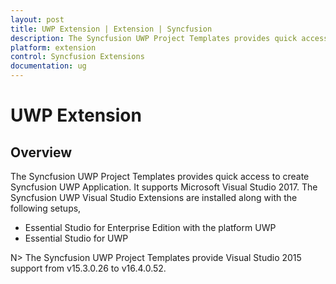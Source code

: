 ```yaml
---
layout: post
title: UWP Extension | Extension | Syncfusion
description: The Syncfusion UWP Project Templates provides quick access to create Syncfusion UWP Application by adding the required assemblies
platform: extension
control: Syncfusion Extensions
documentation: ug
---
```


# UWP Extension

## Overview

The Syncfusion UWP Project Templates provides quick access to create Syncfusion UWP Application. It supports Microsoft Visual Studio 2017. The Syncfusion UWP Visual Studio Extensions are installed along with the following setups,

* Essential Studio for Enterprise Edition with the platform UWP
* Essential Studio for UWP

N> The Syncfusion UWP Project Templates provide Visual Studio 2015 support from v15.3.0.26 to v16.4.0.52.